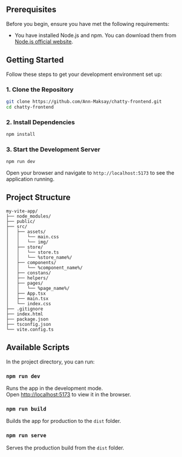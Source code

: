 ## Prerequisites

Before you begin, ensure you have met the following requirements:

- You have installed Node.js and npm. You can download them from [Node.js official website](https://nodejs.org/).

## Getting Started

Follow these steps to get your development environment set up:

### 1. Clone the Repository

```bash
git clone https://github.com/Ann-Maksay/chatty-frontend.git
cd chatty-frontend
```

### 2. Install Dependencies

```bash
npm install
```

### 3. Start the Development Server

```bash
npm run dev
```

Open your browser and navigate to `http://localhost:5173` to see the application running.

## Project Structure

```plaintext
my-vite-app/
├── node_modules/
├── public/
├── src/
│   ├── assets/
│   │   └── main.css
│   │   └── img/
│   ├── store/
│   │   └── store.ts
│   │   └── %store_name%/
│   ├── components/
│   │   └── %component_name%/
│   ├── constans/
│   ├── helpers/
│   ├── pages/
│   │   └── %page_name%/
│   ├── App.tsx
│   ├── main.tsx
│   └── index.css
├── .gitignore
├── index.html
├── package.json
├── tsconfig.json
└── vite.config.ts
```

## Available Scripts

In the project directory, you can run:

### `npm run dev`

Runs the app in the development mode.  
Open [http://localhost:5173](http://localhost:5173) to view it in the browser.

### `npm run build`

Builds the app for production to the `dist` folder.

### `npm run serve`

Serves the production build from the `dist` folder.
